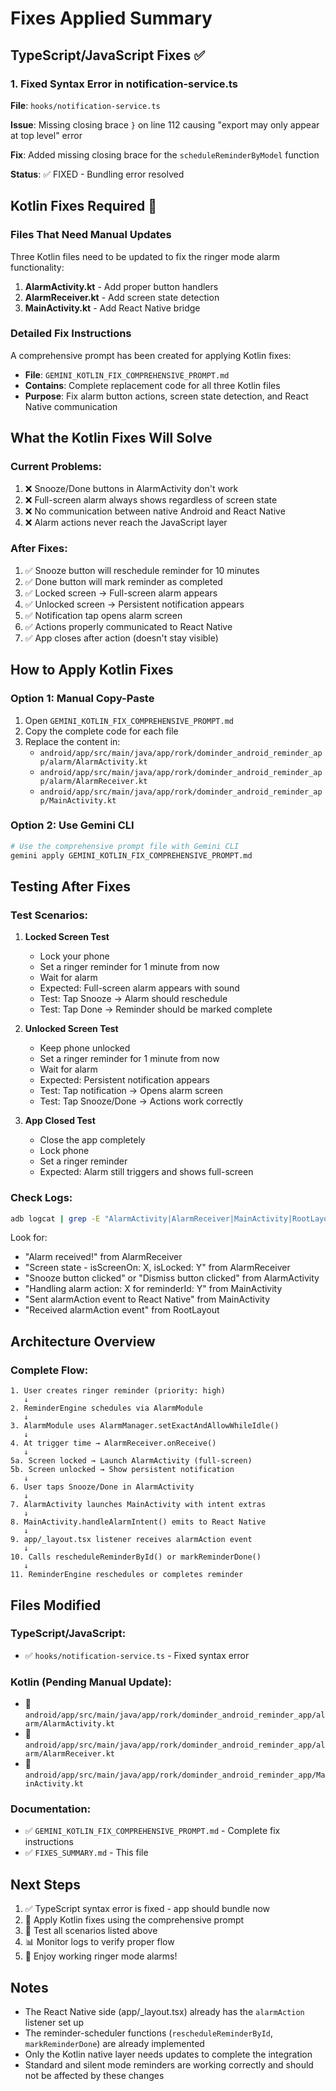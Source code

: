 # Fixes Applied Summary

## TypeScript/JavaScript Fixes ✅

### 1. Fixed Syntax Error in notification-service.ts
**File**: `hooks/notification-service.ts`

**Issue**: Missing closing brace `}` on line 112 causing "export may only appear at top level" error

**Fix**: Added missing closing brace for the `scheduleReminderByModel` function

**Status**: ✅ FIXED - Bundling error resolved

## Kotlin Fixes Required 🔧

### Files That Need Manual Updates

Three Kotlin files need to be updated to fix the ringer mode alarm functionality:

1. **AlarmActivity.kt** - Add proper button handlers
2. **AlarmReceiver.kt** - Add screen state detection
3. **MainActivity.kt** - Add React Native bridge

### Detailed Fix Instructions

A comprehensive prompt has been created for applying Kotlin fixes:
- **File**: `GEMINI_KOTLIN_FIX_COMPREHENSIVE_PROMPT.md`
- **Contains**: Complete replacement code for all three Kotlin files
- **Purpose**: Fix alarm button actions, screen state detection, and React Native communication

## What the Kotlin Fixes Will Solve

### Current Problems:
1. ❌ Snooze/Done buttons in AlarmActivity don't work
2. ❌ Full-screen alarm always shows regardless of screen state
3. ❌ No communication between native Android and React Native
4. ❌ Alarm actions never reach the JavaScript layer

### After Fixes:
1. ✅ Snooze button will reschedule reminder for 10 minutes
2. ✅ Done button will mark reminder as completed
3. ✅ Locked screen → Full-screen alarm appears
4. ✅ Unlocked screen → Persistent notification appears
5. ✅ Notification tap opens alarm screen
6. ✅ Actions properly communicated to React Native
7. ✅ App closes after action (doesn't stay visible)

## How to Apply Kotlin Fixes

### Option 1: Manual Copy-Paste
1. Open `GEMINI_KOTLIN_FIX_COMPREHENSIVE_PROMPT.md`
2. Copy the complete code for each file
3. Replace the content in:
   - `android/app/src/main/java/app/rork/dominder_android_reminder_app/alarm/AlarmActivity.kt`
   - `android/app/src/main/java/app/rork/dominder_android_reminder_app/alarm/AlarmReceiver.kt`
   - `android/app/src/main/java/app/rork/dominder_android_reminder_app/MainActivity.kt`

### Option 2: Use Gemini CLI
```bash
# Use the comprehensive prompt file with Gemini CLI
gemini apply GEMINI_KOTLIN_FIX_COMPREHENSIVE_PROMPT.md
```

## Testing After Fixes

### Test Scenarios:
1. **Locked Screen Test**
   - Lock your phone
   - Set a ringer reminder for 1 minute from now
   - Wait for alarm
   - Expected: Full-screen alarm appears with sound
   - Test: Tap Snooze → Alarm should reschedule
   - Test: Tap Done → Reminder should be marked complete

2. **Unlocked Screen Test**
   - Keep phone unlocked
   - Set a ringer reminder for 1 minute from now
   - Wait for alarm
   - Expected: Persistent notification appears
   - Test: Tap notification → Opens alarm screen
   - Test: Tap Snooze/Done → Actions work correctly

3. **App Closed Test**
   - Close the app completely
   - Lock phone
   - Set a ringer reminder
   - Expected: Alarm still triggers and shows full-screen

### Check Logs:
```bash
adb logcat | grep -E "AlarmActivity|AlarmReceiver|MainActivity|RootLayout"
```

Look for:
- "Alarm received!" from AlarmReceiver
- "Screen state - isScreenOn: X, isLocked: Y" from AlarmReceiver
- "Snooze button clicked" or "Dismiss button clicked" from AlarmActivity
- "Handling alarm action: X for reminderId: Y" from MainActivity
- "Sent alarmAction event to React Native" from MainActivity
- "Received alarmAction event" from RootLayout

## Architecture Overview

### Complete Flow:
```
1. User creates ringer reminder (priority: high)
   ↓
2. ReminderEngine schedules via AlarmModule
   ↓
3. AlarmModule uses AlarmManager.setExactAndAllowWhileIdle()
   ↓
4. At trigger time → AlarmReceiver.onReceive()
   ↓
5a. Screen locked → Launch AlarmActivity (full-screen)
5b. Screen unlocked → Show persistent notification
   ↓
6. User taps Snooze/Done in AlarmActivity
   ↓
7. AlarmActivity launches MainActivity with intent extras
   ↓
8. MainActivity.handleAlarmIntent() emits to React Native
   ↓
9. app/_layout.tsx listener receives alarmAction event
   ↓
10. Calls rescheduleReminderById() or markReminderDone()
   ↓
11. ReminderEngine reschedules or completes reminder
```

## Files Modified

### TypeScript/JavaScript:
- ✅ `hooks/notification-service.ts` - Fixed syntax error

### Kotlin (Pending Manual Update):
- 🔧 `android/app/src/main/java/app/rork/dominder_android_reminder_app/alarm/AlarmActivity.kt`
- 🔧 `android/app/src/main/java/app/rork/dominder_android_reminder_app/alarm/AlarmReceiver.kt`
- 🔧 `android/app/src/main/java/app/rork/dominder_android_reminder_app/MainActivity.kt`

### Documentation:
- ✅ `GEMINI_KOTLIN_FIX_COMPREHENSIVE_PROMPT.md` - Complete fix instructions
- ✅ `FIXES_SUMMARY.md` - This file

## Next Steps

1. ✅ TypeScript syntax error is fixed - app should bundle now
2. 🔧 Apply Kotlin fixes using the comprehensive prompt
3. 🧪 Test all scenarios listed above
4. 📊 Monitor logs to verify proper flow
5. 🎉 Enjoy working ringer mode alarms!

## Notes

- The React Native side (app/_layout.tsx) already has the `alarmAction` listener set up
- The reminder-scheduler functions (`rescheduleReminderById`, `markReminderDone`) are already implemented
- Only the Kotlin native layer needs updates to complete the integration
- Standard and silent mode reminders are working correctly and should not be affected by these changes
